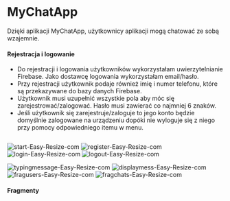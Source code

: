 # MyChatApp

Dzięki aplikacji MyChatApp, użytkownicy aplikacji mogą chatować ze sobą wzajemnie.

####  Rejestracja i logowanie
* Do rejestracji i logowania użytkowników wykorzystałam uwierzytelnianie Firebase. Jako dostawcę logowania wykorzystałam email/hasło.
* Przy rejestracji użytkownik podaje również imię i numer telefonu, które są przekazywane do bazy danych Firebase.
* Użytkownik musi uzupełnić wszystkie pola aby móc się zarejestrować/zalogować. Hasło musi zawierać co najmniej 6 znaków.
* Jeśli użytkownik się zarejestruje/zaloguje to jego konto będzie domyślnie zalogowane na urządzeniu dopóki nie wyloguje się z niego przy pomocy odpowiedniego itemu w menu.

<p style='float: left; position: center'>
<img src="https://i.ibb.co/PFP02XX/start-Easy-Resize-com.jpg" alt="start-Easy-Resize-com" border="0">
<img src="https://i.ibb.co/KybFYth/register-Easy-Resize-com.jpg" alt="register-Easy-Resize-com" border="0">
<img src="https://i.ibb.co/GPr5n8T/login-Easy-Resize-com.jpg" alt="login-Easy-Resize-com" border="0">
<img src="https://i.ibb.co/Qvn932S/logout-Easy-Resize-com.jpg" alt="logout-Easy-Resize-com" border="0">
</p>

<img src="https://i.ibb.co/f83T38X/typingmessage-Easy-Resize-com.jpg" alt="typingmessage-Easy-Resize-com" border="0">


<img src="https://i.ibb.co/KrQQB9h/displaymess-Easy-Resize-com.jpg" alt="displaymess-Easy-Resize-com" border="0">

<img src="https://i.ibb.co/zs6d8Vj/fragusers-Easy-Resize-com.jpg" alt="fragusers-Easy-Resize-com" border="0">
<img src="https://i.ibb.co/2nF68Qn/fragchats-Easy-Resize-com.jpg" alt="fragchats-Easy-Resize-com" border="0">

####  Fragmenty
